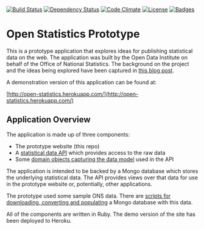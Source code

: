 [![Build Status](http://img.shields.io/travis/ONSdigital/prototype-frontend.svg)](https://travis-ci.org/ONSdigital/prototype-frontend)
[![Dependency Status](http://img.shields.io/gemnasium/ONSdigital/prototype-frontend.svg)](https://gemnasium.com/ONSdigital/prototype-frontend)
[![Code Climate](http://img.shields.io/codeclimate/github/ONSdigital/prototype-frontend.svg)](https://codeclimate.com/github/ONSdigital/prototype-frontend)
[![License](http://img.shields.io/:license-mit-blue.svg)](http://ONSdigital.mit-license.org)
[![Badges](http://img.shields.io/:badges-5/5-ff6799.svg)](https://github.com/pikesley/badger)

Open Statistics Prototype
=========================

This is a prototype application that explores ideas for publishing statistical data on the web. The application was built by the Open Data Institute on behalf of the Office of National Statistics. The background on the project and the ideas being explored have been captured in [this blog post](http://theodi.org/blog/publishing-open-statistical-data).

A demonstration version of this application can be found at:

[http://open-statistics.herokuapp.com/](http://open-statistics.herokuapp.com/)

## Application Overview

The application is made up of three components:

* The prototype website (this repo)
* A [statistical data API](https://github.com/ONSdigital/ons-data-api) which provides access to the raw data
* Some [domain objects capturing the data model](https://github.com/ONSdigital/ons_data_models) used in the API

The application is intended to be backed by a Mongo database which stores the underlying statistical data. The API provides views over that data for use in the prototype website or, potentially, other applications.

The prototype used some sample ONS data. There are [scripts for downloading, converting and populating](https://github.com/ONSdigital/ons-poc-data) a Mongo database with this data.

All of the components are written in Ruby. The demo version of the site has been deployed to Heroku.








